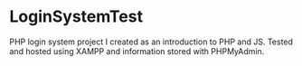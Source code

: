 # LoginSystemTest

PHP login system project I created as an introduction to PHP and JS. Tested and hosted using XAMPP and information stored with PHPMyAdmin.
